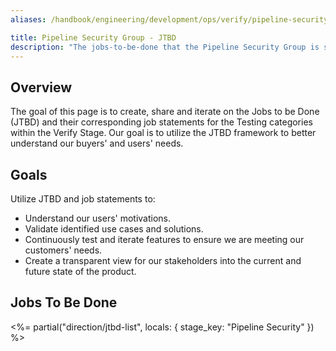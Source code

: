 ```yaml
---
aliases: /handbook/engineering/development/ops/verify/pipeline-security/JTBD

title: Pipeline Security Group - JTBD
description: "The jobs-to-be-done that the Pipeline Security Group is solving for."
---
```








## Overview
The goal of this page is to create, share and iterate on the Jobs to be Done (JTBD) and their corresponding job statements for the Testing categories within the Verify Stage. Our goal is to utilize the JTBD framework to better understand our buyers' and users' needs.

## Goals
Utilize JTBD and job statements to:
- Understand our users' motivations.
- Validate identified use cases and solutions.
- Continuously test and iterate features to ensure we are meeting our customers' needs.
- Create a transparent view for our stakeholders into the current and future state of the product.

## Jobs To Be Done

<%= partial("direction/jtbd-list", locals: { stage_key: "Pipeline Security" }) %>
